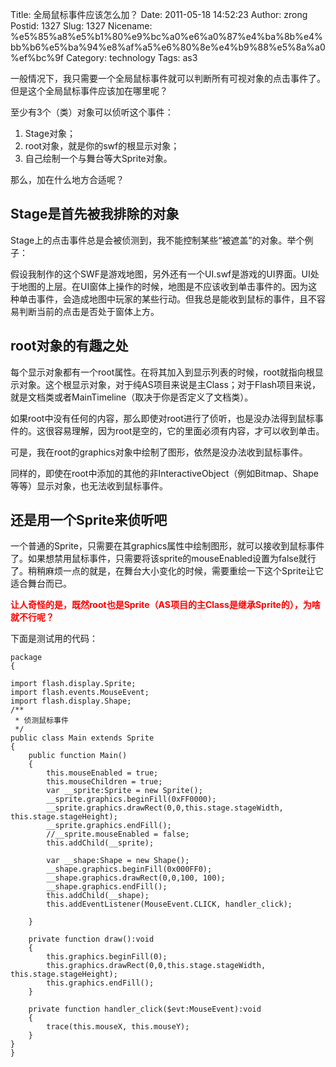 Title: 全局鼠标事件应该怎么加？
Date: 2011-05-18 14:52:23
Author: zrong
Postid: 1327
Slug: 1327
Nicename: %e5%85%a8%e5%b1%80%e9%bc%a0%e6%a0%87%e4%ba%8b%e4%bb%b6%e5%ba%94%e8%af%a5%e6%80%8e%e4%b9%88%e5%8a%a0%ef%bc%9f
Category: technology
Tags: as3

一般情况下，我只需要一个全局鼠标事件就可以判断所有可视对象的点击事件了。但是这个全局鼠标事件应该加在哪里呢？

至少有3个（类）对象可以侦听这个事件：

1.  Stage对象；
2.  root对象，就是你的swf的根显示对象；
3.  自己绘制一个与舞台等大Sprite对象。

那么，加在什么地方合适呢？

Stage是首先被我排除的对象
-------------------------

Stage上的点击事件总是会被侦测到，我不能控制某些“被遮盖”的对象。举个例子：<!--more-->

假设我制作的这个SWF是游戏地图，另外还有一个UI.swf是游戏的UI界面。UI处于地图的上层。在UI窗体上操作的时候，地图是不应该收到单击事件的。因为这种单击事件，会造成地图中玩家的某些行动。但我总是能收到鼠标的事件，且不容易判断当前的点击是否处于窗体上方。

root对象的有趣之处
------------------

每个显示对象都有一个root属性。在将其加入到显示列表的时候，root就指向根显示对象。这个根显示对象，对于纯AS项目来说是主Class；对于Flash项目来说，就是文档类或者MainTimeline（取决于你是否定义了文档类）。

如果root中没有任何的内容，那么即使对root进行了侦听，也是没办法得到鼠标事件的。这很容易理解，因为root是空的，它的里面必须有内容，才可以收到单击。

可是，我在root的graphics对象中绘制了图形，依然是没办法收到鼠标事件。

同样的，即使在root中添加的其他的非InteractiveObject（例如Bitmap、Shape等等）显示对象，也无法收到鼠标事件。

还是用一个Sprite来侦听吧
------------------------

一个普通的Sprite，只需要在其graphics属性中绘制图形，就可以接收到鼠标事件了。如果想禁用鼠标事件，只需要将该sprite的mouseEnabled设置为false就行了。稍稍麻烦一点的就是，在舞台大小变化的时候，需要重绘一下这个Sprite让它适合舞台而已。

**<span
style="color: #ff0000;">让人奇怪的是，既然root也是Sprite（AS项目的主Class是继承Sprite的），为啥就不行呢？</span>**

下面是测试用的代码：

``` {lang="actionscript"}
package
{

import flash.display.Sprite;
import flash.events.MouseEvent;
import flash.display.Shape;
/**
 * 侦测鼠标事件
 */
public class Main extends Sprite
{
    public function Main()
    {
        this.mouseEnabled = true;
        this.mouseChildren = true;
        var __sprite:Sprite = new Sprite();
        __sprite.graphics.beginFill(0xFF0000);
        __sprite.graphics.drawRect(0,0,this.stage.stageWidth, this.stage.stageHeight);
        __sprite.graphics.endFill();
        //__sprite.mouseEnabled = false;
        this.addChild(__sprite);

        var __shape:Shape = new Shape();
        __shape.graphics.beginFill(0x000FF0);
        __shape.graphics.drawRect(0,0,100, 100);
        __shape.graphics.endFill();
        this.addChild(__shape);
        this.addEventListener(MouseEvent.CLICK, handler_click);

    }

    private function draw():void
    {
        this.graphics.beginFill(0);
        this.graphics.drawRect(0,0,this.stage.stageWidth, this.stage.stageHeight);
        this.graphics.endFill();
    }

    private function handler_click($evt:MouseEvent):void
    {
        trace(this.mouseX, this.mouseY);
    }
}
}
```
